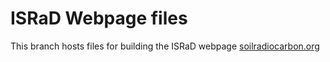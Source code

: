 # ISRaD Webpage files
This branch hosts files for building the ISRaD webpage [soilradiocarbon.org](https://soilradiocarbon.org/)
